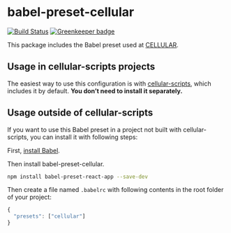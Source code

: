 # babel-preset-cellular

[![Build Status](https://travis-ci.org/fgnass/babel-preset-cellular.svg?branch=master)](https://travis-ci.org/fgnass/babel-preset-cellular) [![Greenkeeper badge](https://badges.greenkeeper.io/fgnass/babel-preset-cellular.svg)](https://greenkeeper.io/)

This package includes the Babel preset used at [CELLULAR](https://www.cellular.de).

## Usage in cellular-scripts projects

The easiest way to use this configuration is with [cellular-scripts](https://www.npmjs.com/package/cellular-scripts), which includes it by default. **You don’t need to install it separately.**

## Usage outside of cellular-scripts

If you want to use this Babel preset in a project not built with cellular-scripts, you can install it with following steps:

First, [install Babel](https://babeljs.io/docs/setup/).

Then install babel-preset-cellular.

```sh
npm install babel-preset-react-app --save-dev
```

Then create a file named `.babelrc` with following contents in the root folder of your project:

```js
{
  "presets": ["cellular"]
}
```